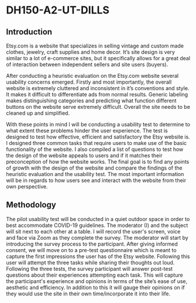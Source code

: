 # DH150-A2-UT-DILLS

## Introduction

Etsy.com is a website that specializes in selling vintage and custom made clothes, jewelry, craft supplies and home decor. It’s site design is very similar to a lot of e-commerce sites, but it specifically allows for a great deal of interaction between independent sellers and site users (buyers). 

After conducting a heuristic evaluation on the Etsy.com website several usability concerns emerged. Firstly and most importantly, the overall website is extremely cluttered and inconsistent in it’s conventions and style. It makes it difficult to differentiate ads from normal results. Generic labeling makes distinguishing categories and predicting what function different buttons on the website serve extremely difficult. Overall the site needs to be cleaned up and simplified. 

With these points in mind I will be conducting a usability test to determine to what extent these problems hinder the user experience. The test is designed to test how effective, efficient and satisfactory the Etsy website is. I designed three common tasks that require users to make use of the basic functionality of the website. I also compiled a list of questions to test how the design of the website appeals to users and if it matches their preconception of how the website works. The final goal is to find any points of growth with the design of the website and compare the findings of the heuristic evaluation and the usability test. The most important information will be in regards to how users see and interact with the website from their own perspective. 

## Methodology

The pilot usability test will be conducted in a quiet outdoor space in order to best accommodate COVID-19 guidelines. The moderator (I) and the subject will sit next to each other at a table. I will record the user's screen, voice and face via Zoom as  they complete the survey. 
The moderator will start by introducing the survey process to the participant. After giving informed consent, we will move on to a pre-test questionnaire which is meant to capture the first impressions the user has of the Etsy website. Following this user will attempt the three tasks while sharing their thoughts out loud. Following the three tests, the survey participant will answer post-test questions about their experiences attempting each task. This will capture the participant's experience and opinions in terms of the site’s ease of use, aesthetic and efficiency. In addition to this it will gauge their opinions on if they would use the site in their own time/incorporate it into their life.  
